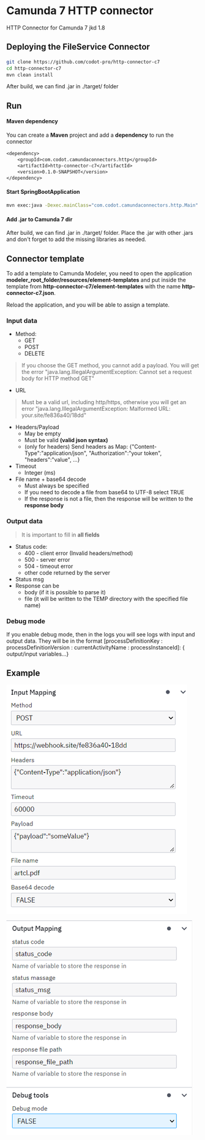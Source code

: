 # Camunda 7 HTTP connector
HTTP Connector for Camunda 7
jkd 1.8

## Deploying the FileService Connector

```bash
git clone https://github.com/codot-pro/http-connector-c7
cd http-connector-c7
mvn clean install
```

After build, we can find .jar in ./target/ folder

## Run

#### Maven dependency
You can create a **Maven** project and add a **dependency** to run the connector

    <dependency>
        <groupId>com.codot.camundaconnectors.http</groupId>
        <artifactId>http-connector-c7</artifactId>
        <version>0.1.0-SNAPSHOT</version>
    </dependency>

#### Start SpringBootApplication
```bash
mvn exec:java -Dexec.mainClass="com.codot.camundaconnectors.http.Main"
```

#### Add .jar to Camunda 7 dir
After build, we can find .jar in ./target/ folder.
Place the .jar with other .jars and don't forget to add the missing libraries as needed.

## Connector template

To add a template to Camunda Modeler, you need to open the application
**modeler_root_folder/resources/element-templates** and put inside the template from
**http-connector-c7/element-templates** with the name **http-connector-c7.json**.

Reload the application, and you will be able to assign a template.

### Input data

- Method:
  - GET
  - POST
  - DELETE
>  If you choose the GET method, you cannot add a payload. You will get the error "java.lang.IllegalArgumentException: Cannot set a request body for HTTP method GET"
- URL
> Must be a valid url, including http/https, otherwise you will get an error "java.lang.IllegalArgumentException: Malformed URL: your.site/fe836a40/18dd"
- Headers/Payload
  - May be empty
  - Must be valid **(valid json syntax)**
  - (only for headers) Send headers as Map: {"Content-Type":"application/json", "Authorization":"your token", "headers":"value", ...}
- Timeout
  - Integer (ms)
- File name + base64 decode
  - Must always be specified
  - If you need to decode a file from base64 to UTF-8 select TRUE
  - If the response is not a file, then the response will be written to the **response body**

### Output data

> It is important to fill in **all fields**
- Status code:
  - 400 - client error (Invalid headers/method)
  - 500 - server error
  - 504 - timeout error
  - other code returned by the server
- Status msg
- Response can be 
  - body (if it is possible to parse it)
  - file (it will be written to the TEMP directory with the specified file name)

### Debug mode
If you enable debug mode, then in the logs you will see logs with input and output data. They will be in the format [processDefinitionKey : processDefinitionVersion : currentActivityName : processInstanceId]: { output/input variables...}

## Example

![Inputs!](./assets/images/inputs.png "Inputs")

![Outputs!](./assets/images/outputs.png "Outputs")
